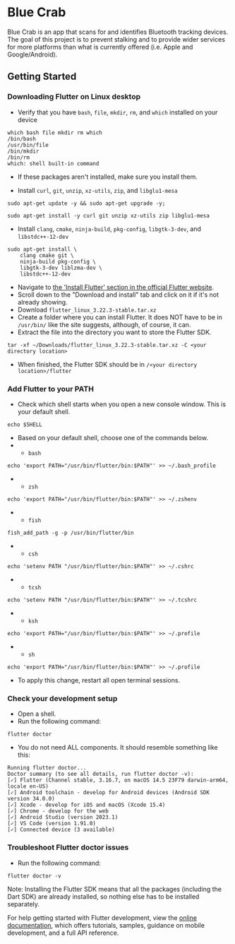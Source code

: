 # Blue Crab

Blue Crab is an app that scans for and identifies Bluetooth tracking devices. The goal of this project is to prevent stalking and to provide wider services for more platforms than what is currently offered (i.e. Apple and Google/Android).

## Getting Started
### Downloading Flutter on Linux desktop
- Verify that you have `bash`, `file`, `mkdir`, `rm`, and `which` installed on your device
```
which bash file mkdir rm which
/bin/bash
/usr/bin/file
/bin/mkdir
/bin/rm
which: shell built-in command
```
- If these packages aren't installed, make sure you install them.

- Install `curl`, `git`, `unzip`, `xz-utils`, `zip`, and `libglu1-mesa`
```
sudo apt-get update -y && sudo apt-get upgrade -y;
```
```
sudo apt-get install -y curl git unzip xz-utils zip libglu1-mesa
```

- Install `clang`, `cmake`, `ninja-build`, `pkg-config`, `libgtk-3-dev`, and `libstdc++-12-dev`
```
sudo apt-get install \
    clang cmake git \
    ninja-build pkg-config \
    libgtk-3-dev liblzma-dev \
    libstdc++-12-dev
```

- Navigate to [the 'Install Flutter' section in the official Flutter website](https://docs.flutter.dev/get-started/install).
- Scroll down to the "Download and install" tab and click on it if it's not already showing.
- Download `flutter_linux_3.22.3-stable.tar.xz`
- Create a folder where you can install Flutter. It does NOT have to be in `/usr/bin/` like the site suggests, although, of course, it can.
- Extract the file into the directory you want to store the Flutter SDK.
```
tar -xf ~/Downloads/flutter_linux_3.22.3-stable.tar.xz -C <your directory location>
```
- When finished, the Flutter SDK should be in `/<your directory location>/flutter`

### Add Flutter to your PATH
- Check which shell starts when you open a new console window. This is your default shell.
```
echo $SHELL
```
- Based on your default shell, choose one of the commands below.
- - `bash`
```
echo 'export PATH="/usr/bin/flutter/bin:$PATH"' >> ~/.bash_profile
```
- - `zsh`
```
echo 'export PATH="/usr/bin/flutter/bin:$PATH"' >> ~/.zshenv
```
- - `fish`
```
fish_add_path -g -p /usr/bin/flutter/bin
```
- - `csh`
```
echo 'setenv PATH "/usr/bin/flutter/bin:$PATH"' >> ~/.cshrc
```
- - `tcsh`
```
echo 'setenv PATH "/usr/bin/flutter/bin:$PATH"' >> ~/.tcshrc
```
- - `ksh`
```
echo 'export PATH="/usr/bin/flutter/bin:$PATH"' >> ~/.profile
```
- - `sh`
```
echo 'export PATH="/usr/bin/flutter/bin:$PATH"' >> ~/.profile
```
- To apply this change, restart all open terminal sessions.

### Check your development setup
- Open a shell.
- Run the following command:
```
flutter doctor
```
- You do not need ALL components. It should resemble something like this:
```
Running flutter doctor...
Doctor summary (to see all details, run flutter doctor -v):
[✓] Flutter (Channel stable, 3.16.7, on macOS 14.5 23F79 darwin-arm64, locale en-US)
[✓] Android toolchain - develop for Android devices (Android SDK version 34.0.0)
[✓] Xcode - develop for iOS and macOS (Xcode 15.4)
[✓] Chrome - develop for the web
[✓] Android Studio (version 2023.1)
[✓] VS Code (version 1.91.0)
[✓] Connected device (3 available)
```

### Troubleshoot Flutter doctor issues
- Run the following command:
```
flutter doctor -v
```

Note: Installing the Flutter SDK means that all the packages (including the Dart SDK) are already installed, so nothing else has to be installed separately.

For help getting started with Flutter development, view the
[online documentation](https://docs.flutter.dev/), which offers tutorials,
samples, guidance on mobile development, and a full API reference.
